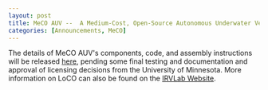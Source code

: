 ```yaml
---
layout: post
title: MeCO AUV --  A Medium-Cost, Open-Source Autonomous Underwater Vehicle
categories: [Announcements, MeCO]
---
```


The details of MeCO AUV's components, code, and assembly instructions will be released [here](https://meco-auv.github.io), pending some final testing and documentation and approval of licensing decisions from the University of Minnesota. More information on LoCO can also be found on the [IRVLab Website](https://irvlab.cs.umn.edu/robots/meco-medium-cost-open-source-auv).
